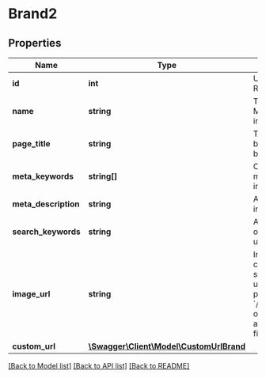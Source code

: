 # Brand2

## Properties
Name | Type | Description | Notes
------------ | ------------- | ------------- | -------------
**id** | **int** | Unique ID of the *Brand*. Read-Only. | [optional] 
**name** | **string** | The name of the brand. Must be unique. Required in POST. | 
**page_title** | **string** | The title shown in the browser while viewing the brand. | [optional] 
**meta_keywords** | **string[]** | Comma-separated list of meta keywords to include in the HTML. | [optional] 
**meta_description** | **string** | A meta description to include. | [optional] 
**search_keywords** | **string** | A comma-separated list of keywords that can be used to locate this brand. | [optional] 
**image_url** | **string** | Image URL used for this category on the storefront. Images can be uploaded via form file post to &#x60;/brands/{brandId}/image&#x60;, or by providing a publicly accessible URL in this field. | [optional] 
**custom_url** | [**\Swagger\Client\Model\CustomUrlBrand**](CustomUrlBrand.md) |  | [optional] 

[[Back to Model list]](../README.md#documentation-for-models) [[Back to API list]](../README.md#documentation-for-api-endpoints) [[Back to README]](../README.md)


